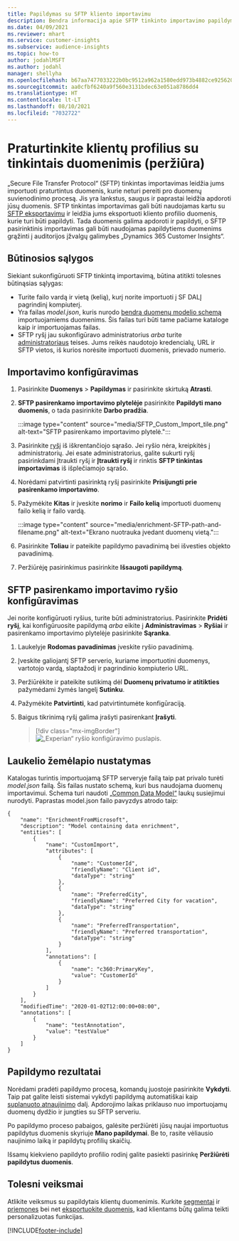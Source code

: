 ```yaml
---
title: Papildymas su SFTP kliento importavimu
description: Bendra informacija apie SFTP tinkinto importavimo papildymą.
ms.date: 04/09/2021
ms.reviewer: mhart
ms.service: customer-insights
ms.subservice: audience-insights
ms.topic: how-to
author: jodahlMSFT
ms.author: jodahl
manager: shellyha
ms.openlocfilehash: b67aa7477033222b0bc9512a962a1580edd973b4882ce925620ff5ec14f83fe3
ms.sourcegitcommit: aa0cfbf6240a9f560e3131bdec63e051a8786dd4
ms.translationtype: HT
ms.contentlocale: lt-LT
ms.lasthandoff: 08/10/2021
ms.locfileid: "7032722"
---
```

# <a name="enrich-customer-profiles-with-custom-data-preview"></a>Praturtinkite klientų profilius su tinkintais duomenimis (peržiūra)

„Secure File Transfer Protocol“ (SFTP) tinkintas importavimas leidžia jums importuoti praturtintus duomenis, kurie neturi pereiti pro duomenų suvienodinimo procesą. Jis yra lankstus, saugus ir paprastai leidžia apdoroti jūsų duomenis. SFTP tinkintas importavimas gali būti naudojamas kartu su [SFTP eksportavimu](export-sftp.md) ir leidžia jums eksportuoti kliento profilio duomenis, kurie turi būti papildyti. Tada duomenis galima apdoroti ir papildyti, o SFTP pasirinktinis importavimas gali būti naudojamas papildytiems duomenims grąžinti į auditorijos įžvalgų galimybes „Dynamics 365 Customer Insights“.

## <a name="prerequisites"></a>Būtinosios sąlygos

Siekiant sukonfigūruoti SFTP tinkintą importavimą, būtina atitikti tolesnes būtinąsias sąlygas:

- Turite failo vardą ir vietą (kelią), kurį norite importuoti į SF DALĮ pagrindinį kompiuterį.
- Yra failas *model.json*, kuris nurodo [bendrą duomenų modelio schemą](/common-data-model/) importuojamiems duomenims. Šis failas turi būti tame pačiame kataloge kaip ir importuojamas failas.
- SFTP ryšį jau sukonfigūravo administratorius *arba* turite [administratoriaus](permissions.md#administrator) teises. Jums reikės naudotojo kredencialų, URL ir SFTP vietos, iš kurios norėsite importuoti duomenis, prievado numerio.


## <a name="configure-the-import"></a>Importavimo konfigūravimas

1. Pasirinkite **Duomenys** > **Papildymas** ir pasirinkite skirtuką **Atrasti**.

1. **SFTP pasirenkamo importavimo plytelėje** pasirinkite **Papildyti mano duomenis**, o tada pasirinkite **Darbo pradžia**.

   :::image type="content" source="media/SFTP_Custom_Import_tile.png" alt-text="SFTP pasirenkamo importavimo plytelė.":::

1. Pasirinkite [ryšį](connections.md) iš iškrentančiojo sąrašo. Jei ryšio nėra, kreipkitės į administratorių. Jei esate administratorius, galite sukurti ryšį pasirinkdami Įtraukti ryšį ir **Įtraukti ryšį** ir rinktis **SFTP tinkintas importavimas** iš išplečiamojo sąrašo.

1. Norėdami patvirtinti pasirinktą ryšį pasirinkite **Prisijungti prie pasirenkamo importavimo**.

1.  Pažymėkite **Kitas** ir įveskite **norimo** ir **Failo kelią** importuoti duomenų failo kelią ir failo vardą.

    :::image type="content" source="media/enrichment-SFTP-path-and-filename.png" alt-text="Ekrano nuotrauka įvedant duomenų vietą.":::

1. Pasirinkite **Toliau** ir pateikite papildymo pavadinimą bei išvesties objekto pavadinimą. 

1. Peržiūrėję pasirinkimus pasirinkite **Išsaugoti papildymą**.

## <a name="configure-the-connection-for-sftp-custom-import"></a>SFTP pasirenkamo importavimo ryšio konfigūravimas 

Jei norite konfigūruoti ryšius, turite būti administratorius. Pasirinkite **Pridėti ryšį**, kai konfigūruosite papildymą *arba* eikite į **Administravimas** > **Ryšiai** ir pasirenkamo importavimo plytelėje pasirinkite **Sąranka**.

1. Laukelyje **Rodomas pavadinimas** įveskite ryšio pavadinimą.

1. Įveskite galiojantį SFTP serverio, kuriame importuotini duomenys, vartotojo vardą, slaptažodį ir pagrindinio kompiuterio URL.

1. Peržiūrėkite ir pateikite sutikimą dėl **Duomenų privatumo ir atitikties** pažymėdami žymės langelį **Sutinku**.

1. Pažymėkite **Patvirtinti**, kad patvirtintumėte konfigūraciją.

1. Baigus tikrinimą ryšį galima įrašyti pasirenkant **Įrašyti**.

   > [!div class="mx-imgBorder"]
   > ![„Experian“ ryšio konfigūravimo puslapis.](media/enrichment-SFTP-connection.png "„Experian“ ryšio konfigūravimo puslapis")


## <a name="defining-field-mappings"></a>Laukelio žemėlapio nustatymas 

Katalogas turintis importuojamą SFTP serveryje failą taip pat privalo turėti *model.json* failą. Šis failas nustato schemą, kuri bus naudojama duomenų importavimui. Schema turi naudoti [„Common Data Model“](/common-data-model/) laukų susiejimui nurodyti. Paprastas model.json failo pavyzdys atrodo taip:

```
{
    "name": "EnrichmentFromMicrosoft",
    "description": "Model containing data enrichment",
    "entities": [
        {
            "name": "CustomImport",
            "attributes": [
                {
                    "name": "CustomerId",
                    "friendlyName": "Client id",
                    "dataType": "string"
                },
                {
                    "name": "PreferredCity",
                    "friendlyName": "Preferred City for vacation",
                    "dataType": "string"
                },
                {
                    "name": "PreferredTransportation",
                    "friendlyName": "Preferred transportation",
                    "dataType": "string"
                }
            ],
            "annotations": [
                {
                    "name": "c360:PrimaryKey",
                    "value": "CustomerId"
                }
            ]
        }
    ],
    "modifiedTime": "2020-01-02T12:00:00+08:00",
    "annotations": [
        {
            "name": "testAnnotation",
            "value": "testValue"
        }
    ]
}
```

## <a name="enrichment-results"></a>Papildymo rezultatai

Norėdami pradėti papildymo procesą, komandų juostoje pasirinkite **Vykdyti**. Taip pat galite leisti sistemai vykdyti papildymą automatiškai kaip [suplanuoto atnaujinimo](system.md#schedule-tab) dalį. Apdorojimo laikas priklauso nuo importuojamų duomenų dydžio ir jungties su SFTP serveriu.

Po papildymo proceso pabaigos, galėsite peržiūrėti jūsų naujai importuotus papildytus duomenis skyriuje **Mano papildymai**. Be to, rasite vėliausio naujinimo laiką ir papildytų profilių skaičių.

Išsamų kiekvieno papildyto profilio rodinį galite pasiekti pasirinkę **Peržiūrėti papildytus duomenis**.

## <a name="next-steps"></a>Tolesni veiksmai

Atlikite veiksmus su papildytais klientų duomenimis. Kurkite [segmentai](segments.md) ir [priemones](measures.md) bei net [eksportuokite duomenis,](export-destinations.md) kad klientams būtų galima teikti personalizuotas funkcijas.

[!INCLUDE[footer-include](../includes/footer-banner.md)]
